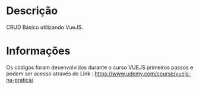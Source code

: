 # Descrição
CRUD Básico utilizando VueJS.
# Informações
Os códigos foram desenvolvidos durante o curso VUEJS primeiros passos e podem ser acesso através do Link : https://www.udemy.com/course/vuejs-na-pratica/
